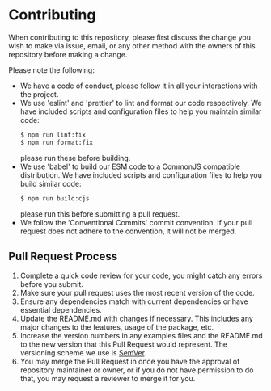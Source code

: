 # Contributing

When contributing to this repository, please first discuss the change you wish to make via issue, email, or any other method with the owners of this repository before making a change. 

Please note the following:

- We have a code of conduct, please follow it in all your interactions with the project.
- We use 'eslint' and 'prettier' to lint and format our code respectively. We have included scripts and configuration files to help you maintain similar code:
  ```sh
  $ npm run lint:fix
  $ npm run format:fix
  ```
  please run these before building.
- We use 'babel' to build our ESM code to a CommonJS compatible distribution. We have included scripts and configuration files to help you build similar code:
  ```sh
  $ npm run build:cjs
  ```
  please run this before submitting a pull request.
- We follow the 'Conventional Commits' commit convention. If your pull request does not adhere to the convention, it will not be merged.



## Pull Request Process

1. Complete a quick code review for your code, you might catch any errors before you submit.
2. Make sure your pull request uses the most recent version of the code.
3. Ensure any dependencies match with current dependencies or have essential dependencies.
4. Update the README.md with changes if necessary. This includes any major changes to the features, usage of the package, etc.
5. Increase the version numbers in any examples files and the README.md to the new version that this Pull Request would represent. The versioning scheme we use is [SemVer](http://semver.org/).
6. You may merge the Pull Request in once you have the approval of repository maintainer or owner, or if you do not have permission to do that, you may request a reviewer to merge it for you.
